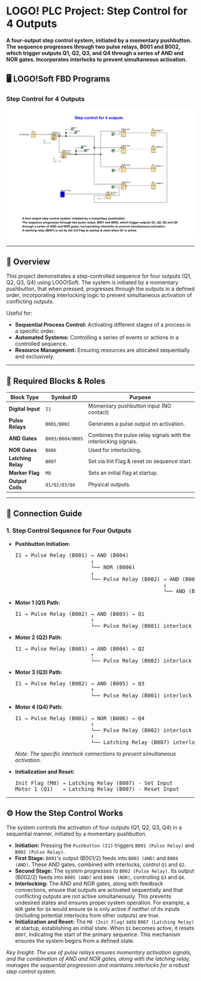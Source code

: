 # LOGO! PLC Project: Step Control for 4 Outputs

**A four-output step control system, initiated by a momentary pushbutton. The sequence progresses through two pulse relays, B001 and B002, which trigger outputs Q1, Q2, Q3, and Q4 through a series of AND and NOR gates. Incorporates interlocks to prevent simultaneous activation.**

## 🖥️ LOGO!Soft FBD Programs

### Step Control for 4 Outputs
![FBD Logic Diagram](FBD_screenshot.png)

---

## 📌 Overview
This project demonstrates a step-controlled sequence for four outputs (Q1, Q2, Q3, Q4) using LOGO!Soft. The system is initiated by a momentary pushbutton, that when pressed, progresses through the outputs in a defined order, incorporating interlocking logic to prevent simultaneous activation of conflicting outputs.

Useful for:
- **Sequential Process Control:** Activating different stages of a process in a specific order.
- **Automated Systems:** Controlling a series of events or actions in a controlled sequence.
- **Resource Management:** Ensuring resources are allocated sequentially and exclusively.

---

## 🧩 Required Blocks & Roles

| Block Type         | Symbol ID        | Purpose                                                         |
|--------------------|------------------|-----------------------------------------------------------------|
| **Digital Input**  | `I1`             | Momentary pushbutton input (NO contact)                         |
| **Pulse Relays**   | `B001/B002`      | Generates a pulse output on activation.                         |
| **AND Gates**      | `B003/B004/B005` | Combines the pulse relay signals with the interlocking signals. |
| **NOR Gates**      | `B006`           | Used for interlocking.                                          |
| **Latching Relay** | `B007`           | Set via Init Flag & reset on sequence start.                    |
| **Marker Flag**    | `M8`             | Sets an initial flag at startup.                                |
| **Output Coils**   | `Q1/Q2/Q3/Q4`    | Physical outputs.                                               |

---

## 🔌 Connection Guide

### 1. **Step Control Sequence for Four Outputs**

- **Pushbutton Initiation:**
  <pre>
  I1 → Pulse Relay (B001) → AND (B004)
                          ↓
                          └── NOR (B006)
                          ↓
                          └── Pulse Relay (B002) → AND (B003)
                                                 ↓
                                                 └── AND (B005)
  </pre>

- **Motor 1 (Q1) Path:**
  <pre>
  I1 → Pulse Relay (B002) → AND (B003) → Q1
                          ↑
                          └── Pulse Relay (B001) interlock
  </pre>

- **Motor 2 (Q2) Path:**
  <pre>
  I1 → Pulse Relay (B001) → AND (B004) → Q2
                          ↑
                          └── Pulse Relay (B002) interlock
  </pre>

- **Motor 3 (Q3) Path:**
  <pre>
  I1 → Pulse Relay (B002) → AND (B005) → Q3
                          ↑
                          └── Pulse Relay (B001) interlock
  </pre>

- **Motor 4 (Q4) Path:**
  <pre>
  I1 → Pulse Relay (B001) → NOR (B006) → Q4
                          ↑
                          └── Pulse Relay (B002) interlock
                          ↑
                          └── Latching Relay (B007) interlock
  </pre>
  *Note: The specific interlock connections to prevent simultaneous activation.*

- **Initialization and Reset:**
  <pre>
  Init Flag (M8) → Latching Relay (B007) - Set Input
  Motor 1 (Q1)   → Latching Relay (B007) - Reset Input
  </pre>

---

## ⚙️ How the Step Control Works

The system controls the activation of four outputs (Q1, Q2, Q3, Q4) in a sequential manner, initiated by a momentary pushbutton.

- **Initiation:** Pressing the `Pushbutton (I1)` triggers `B001 (Pulse Relay)` and `B002 (Pulse Relay)`.
- **First Stage:** `B001`'s output (B001/2) feeds into `B003 (AND)` and `B004 (AND)`. These AND gates, combined with interlocks, control `Q1` and `Q2`.
- **Second Stage:** The system progresses to `B002 (Pulse Relay)`. Its output (B002/2) feeds into `B005 (AND)` and `B006 (NOR)`, controlling `Q3` and `Q4`.
- **Interlocking:** The AND and NOR gates, along with feedback connections, ensure that outputs are activated sequentially and that conflicting outputs are not active simultaneously. This prevents undesired states and ensures proper system operation. For example, a `NOR` gate for `Q4` would ensure `Q4` is only active if *neither* of its inputs (including potential interlocks from other outputs) are true.
- **Initialization and Reset:** The `M8 (Init Flag)` sets `B007 (Latching Relay)` at startup, establishing an initial state. When `Q1` becomes active, it resets `B007`, indicating the start of the primary sequence. This mechanism ensures the system begins from a defined state.

*Key Insight: The use of pulse relays ensures momentary activation signals, and the combination of AND and NOR gates, along with the latching relay, manages the sequential progression and maintains interlocks for a robust step control system.*